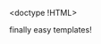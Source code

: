 <doctype !HTML>
<html>
    <head>
        <title>
            awesome
        </title>
    <head>
    <body>
        <div>
            finally easy templates!
        </div>
    </body>
</html>